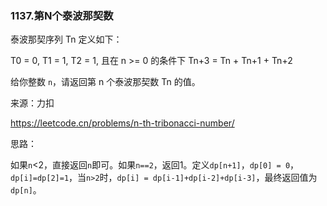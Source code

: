 ### 1137.第N个泰波那契数

泰波那契序列 Tn 定义如下： 

T0 = 0, T1 = 1, T2 = 1, 且在 n >= 0 的条件下 Tn+3 = Tn + Tn+1 + Tn+2

给你整数 `n`，请返回第 n 个泰波那契数 Tn 的值。

来源：力扣

https://leetcode.cn/problems/n-th-tribonacci-number/



思路：

​		如果`n`<2，直接返回`n`即可。如果`n==2`，返回1。定义`dp[n+1]`，`dp[0] = 0`，`dp[i]=dp[2]=1`，当`n>2`时，`dp[i] = dp[i-1]+dp[i-2]+dp[i-3]`，最终返回值为`dp[n]`。		